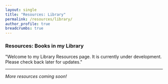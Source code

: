 ```yaml
---
layout: single
title: "Resources: Library"
permalink: /resources/library/
author_profile: true
breadcrumbs: true
---
```


### Resources: Books in my Library

"Welcome to my Library Resources page. It is currently under development. Please check back later for updates."

---
*More resources coming soon!*
